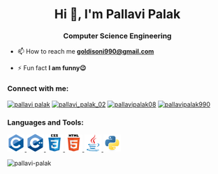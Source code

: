 <h1 align="center">Hi 👋, I'm Pallavi Palak</h1>
<h3 align="center">Computer Science Engineering</h3>

- 📫 How to reach me **goldisoni990@gmail.com**

- ⚡ Fun fact **I am funny😉**

<h3 align="left">Connect with me:</h3>

<p align="left">
<a href="https://linkedin.com/in/pallavi palak" target="blank"><img align="center" src="https://raw.githubusercontent.com/rahuldkjain/github-profile-readme-generator/master/src/images/icons/Social/linked-in-alt.svg" alt="pallavi palak" height="30" width="40" /></a>
<a href="https://instagram.com/pallavi_palak_02" target="blank"><img align="center" src="https://raw.githubusercontent.com/rahuldkjain/github-profile-readme-generator/master/src/images/icons/Social/instagram.svg" alt="pallavi_palak_02" height="30" width="40" /></a>
<a href="https://www.codechef.com/users/pallavipalak08" target="blank"><img align="center" src="https://cdn.jsdelivr.net/npm/simple-icons@3.1.0/icons/codechef.svg" alt="pallavipalak08" height="30" width="40" /></a>
<a href="https://auth.geeksforgeeks.org/user/pallavipalak990" target="blank"><img align="center" src="https://raw.githubusercontent.com/rahuldkjain/github-profile-readme-generator/master/src/images/icons/Social/geeks-for-geeks.svg" alt="pallavipalak990" height="30" width="40" /></a>
</p>

<h3 align="left">Languages and Tools:</h3>
<p align="left"> <a href="https://www.cprogramming.com/" target="_blank" rel="noreferrer"> <img src="https://raw.githubusercontent.com/devicons/devicon/master/icons/c/c-original.svg" alt="c" width="40" height="40"/> </a> <a href="https://www.w3schools.com/cpp/" target="_blank" rel="noreferrer"> <img src="https://raw.githubusercontent.com/devicons/devicon/master/icons/cplusplus/cplusplus-original.svg" alt="cplusplus" width="40" height="40"/> </a> <a href="https://www.w3schools.com/css/" target="_blank" rel="noreferrer"> <img src="https://raw.githubusercontent.com/devicons/devicon/master/icons/css3/css3-original-wordmark.svg" alt="css3" width="40" height="40"/> </a> <a href="https://www.w3.org/html/" target="_blank" rel="noreferrer"> <img src="https://raw.githubusercontent.com/devicons/devicon/master/icons/html5/html5-original-wordmark.svg" alt="html5" width="40" height="40"/> </a> <a href="https://www.java.com" target="_blank" rel="noreferrer"> <img src="https://raw.githubusercontent.com/devicons/devicon/master/icons/java/java-original.svg" alt="java" width="40" height="40"/> </a> <a href="https://www.python.org" target="_blank" rel="noreferrer"> <img src="https://raw.githubusercontent.com/devicons/devicon/master/icons/python/python-original.svg" alt="python" width="40" height="40"/> </a> </p>

<p><img align="center" src="https://github-readme-stats.vercel.app/api/top-langs?username=pallavi-palak&show_icons=true&locale=en&layout=compact" alt="pallavi-palak" /></p>
